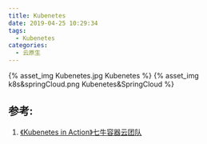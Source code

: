 ```yaml
---
title: Kubenetes
date: 2019-04-25 10:29:34
tags:
  - Kubenetes
categories:
  - 云原生
---
```


{% asset_img   Kubenetes.jpg  Kubenetes  %}
{% asset_img   k8s&springCloud.png  Kubenetes&SpringCloud  %}


## 参考:

1. [《Kubenetes in Action》七牛容器云团队]()
